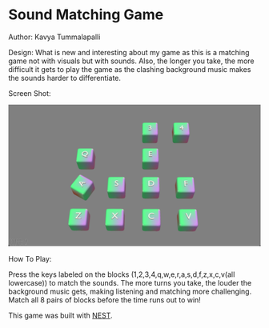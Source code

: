 # Sound Matching Game

Author: Kavya Tummalapalli

Design: What is new and interesting about my game as this is a matching game not with visuals but with sounds. Also, the longer you take, the more difficult it gets to play the game as the clashing background music makes the sounds harder to differentiate.

Screen Shot:

![Screen Shot](screenshot.png)

How To Play:

Press the keys labeled on the blocks (1,2,3,4,q,w,e,r,a,s,d,f,z,x,c,v(all lowercase)) to match the sounds. The more turns you take, the louder the background music gets, making listening and matching more challenging. Match all 8 pairs of blocks before the time runs out to win!

This game was built with [NEST](NEST.md).
